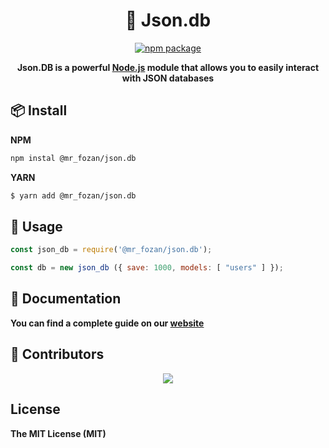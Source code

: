 <h1 align="center">📝 Json.db</h1>

<div align="center">

[![npm package](https://img.shields.io/npm/v/@mr_fozan/json.db?logo=npm&style=flat-square)](https://www.npmjs.org/package/@mr_fozan/json.db)

**Json.DB is a powerful [Node.js](https://npmjs.com) module that allows you to easily interact with JSON databases**

</div>

## 📦 Install

**NPM**
```sh
npm instal @mr_fozan/json.db
```
**YARN**

```sh
$ yarn add @mr_fozan/json.db
```

## 🚀 Usage

```js
const json_db = require('@mr_fozan/json.db');

const db = new json_db ({ save: 1000, models: [ "users" ] });
```

## 📖  Documentation

**You can find a complete guide on our [website](https://fozan.gitbook.io/json.db/)**

## 👥 Contributors

<p align="center">
  <a href="https://github.com/Fozan-Developer/json.db/graphs/contributors">
    <img src="https://contrib.rocks/image?repo=Fozan-Developer/json.db" />
  </a>
</p>

## License

**The MIT License (MIT)**
